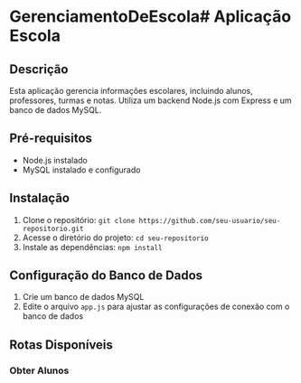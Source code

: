 # GerenciamentoDeEscola# Aplicação Escola

## Descrição

Esta aplicação gerencia informações escolares, incluindo alunos, professores, turmas e notas. Utiliza um backend Node.js com Express e um banco de dados MySQL.

## Pré-requisitos

- Node.js instalado
- MySQL instalado e configurado

## Instalação

1. Clone o repositório: `git clone https://github.com/seu-usuario/seu-repositorio.git`
2. Acesse o diretório do projeto: `cd seu-repositorio`
3. Instale as dependências: `npm install`

## Configuração do Banco de Dados

1. Crie um banco de dados MySQL
2. Edite o arquivo `app.js` para ajustar as configurações de conexão com o banco de dados

## Rotas Disponíveis

### Obter Alunos
